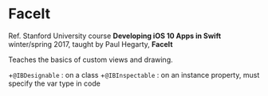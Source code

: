 #  FaceIt

Ref. Stanford University course **Developing iOS 10 Apps in Swift** winter/spring 2017, taught by Paul Hegarty, **FaceIt** 

Teaches the basics of custom views and drawing.

+`@IBDesignable` : on a class
+`@IBInspectable` : on an instance property, must specify the var type in code


